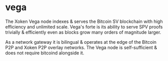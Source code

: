 # vega
The Xoken Vega node indexes & serves the Bitcoin SV blockchain with high efficiency and unlimited scale. Vega's forte is its ability to serve SPV proofs trivially & efficiently even as blocks grow many orders of magnitude larger.

As a network gateway it is bilingual & operates at the edge of the Bitcoin P2P and Xoken P2P overlay networks. The Vega node is self-sufficient & does not require bitcoind alongside it.

